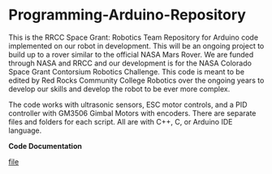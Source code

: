 # Programming-Arduino-Repository

This is the RRCC Space Grant: Robotics Team Repository for Arduino code implemented on our robot in development. This will be an ongoing project to build up to a rover similar to the official NASA Mars Rover. We are funded through NASA and RRCC and our development is for the NASA Colorado Space Grant Contorsium Robotics Challenge. This code is meant to be edited by Red Rocks Community College Robotics over the ongoing years to develop our skills and develop the robot to be ever more complex.

The code works with ultrasonic sensors, ESC motor controls, and a PID controller with GM3506 Gimbal Motors with encoders.
There are separate files and folders for each script. All are with C++, C, or Arduino IDE language.


**Code Documentation**

[file](//C:/Users/dell/Downloads/Space%20Grant%20Code%20Documentation.pdf)

